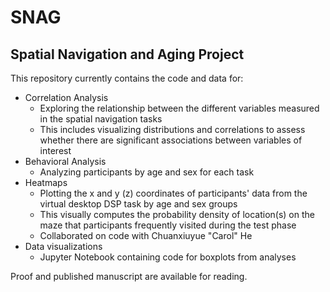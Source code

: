 # SNAG
## Spatial Navigation and Aging Project

This repository currently contains the code and data for:

* Correlation Analysis
     + Exploring the relationship between the different variables measured in the spatial navigation tasks
     + This includes visualizing distributions and correlations to assess whether there are significant associations between variables of interest
* Behavioral Analysis
     + Analyzing participants by age and sex for each task
* Heatmaps
     + Plotting the x and y (z) coordinates of participants' data from the virtual desktop DSP task by age and sex groups
     + This visually computes the probability density of location(s) on the maze that participants frequently visited during the test phase
     + Collaborated on code with Chuanxiuyue "Carol" He
* Data visualizations
     + Jupyter Notebook containing code for boxplots from analyses

Proof and published manuscript are available for reading.
